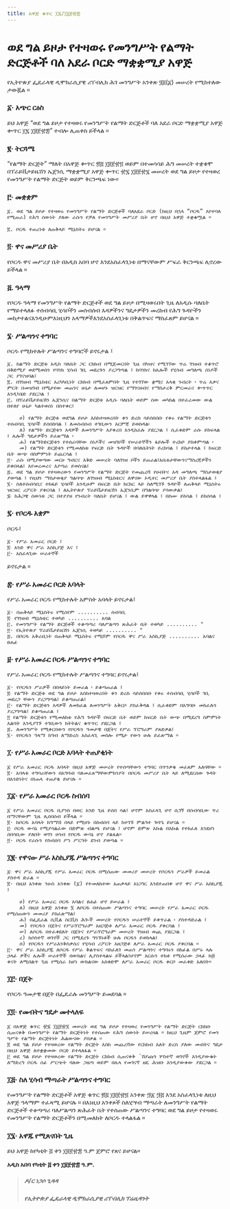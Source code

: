 ```yaml
---
title: አዋጅ ቁጥር ፲፯/፲፱፻፹፰
---
```


# ወደ ግል ይዞታ የተዛወሩ የመንግሥት የልማት ድርጅቶች ባለ አደራ ቦርድ ማቋቋሚያ አዋጅ

የኢትዮጵያ ፌዴራላዊ ዲሞክራሲያዊ ሪፐብሊክ ሕገ መንግሥት አንቀጽ ፶፭(፩) መሠረት የሚከተለው ታውጇል ።

### ፩· አጭር ርዕስ

ይህ አዋጅ “ወደ ግል ይዞታ የተዛወሩ የመንግሥት የልማት ድርጅቶች ባለ አደራ ቦርድ ማቋቋሚያ አዋጅ ቍጥር ፲፯ ፲፱፻፹፰” ተብሎ ሊጠቀስ ይችላል ።

### ፪· ትርጓሜ

“የልማት ድርጅት” ማለት በአዋጅ ቍጥር ፳፭ ፲፱፻፹፬ ወይም በተመሳሳይ ሕግ መሠረት ተቋቁሞ በፕራይቬታይዜሽን ኤጀንሲ ማቋቋሚያ አዋጅ ቍጥር ፹፯ ፲፱፻፹፮ መሠረት ወደ ግል ይዞታ የተዛወረ የመንግሥት የልማት ድርጅት ወይም ቅርንጫፍ ነው።

### ፫· መቋቋም

    ፩. ወደ ግል ይዞታ የተዛወሩ የመንግሥት የልማት ድርጅቶች ባለአደራ ቦርድ (ከዚህ በኋላ “ቦርዱ” እየተባለ የሚጠራ) የሕግ ሰውነት ያለው ራሱን የቻለ የመንግሥት መሥሪያ ቤት ሆኖ በዚህ አዋጅ ተቋቁሟል ።

    ፪. ቦርዱ ተጠሪነቱ ለጠቅላይ ሚኒስትሩ ይሆናል ።

### ፬‧ ዋና መሥሪያ ቤት

የቦርዱ ዋና መሥሪያ ቤት በአዲስ አበባ ሆኖ እንደአስፈላጊነቱ በማናቸውም ሥፍራ ቅርንጫፍ ሊኖረው ይችላል ።

### ፭. ዓላማ

የቦርዱ ዓላማ የመንግሥት የልማት ድርጅቶች ወደ ግል ይዞታ በሚዛወሩበት ጊዜ ለአዲሱ ባለቤት የማይተላለፉ ተሰብሳቢ ሂሳቦችን መሰብሰብ እዳዎችንና ግዴታዎችን መረከብ የሕግ ጉዳዮችን መከታተልናእንዲሁምእነዚህን አላማዎችእንደአስፈላጊነቱ በቅልጥፍና ማስፈጸም ይሆናል ።

### ፮· ሥልጣንና ተግባር

ቦርዱ የሚከተሉት ሥልጣንና ተግባሮች ይኖሩታል ፤

    ፩. ከልማት ድርጅቱ አዲስ ባለቤት ጋር ርክክብ በሚጀመርበት ጊዜ በካዝና የሚገኘው ጥሬ ገንዘብ ተቆጥሮ በቅድሚያ ወደሚወሰን የባንክ ሂሳብ ገቢ መደረጉን ያረጋግጣል ፤ ከባንክና ከሌሎች የሂሳብ መግለጫ ሰነዶች ጋር ያገናዝባል፤
    ፪. በገንዘብ ሚኒስቴር አረካካቢነት ርክክብ በሚፈጸምበት ጊዜ የተገኘው ቋሚና አላቂ ንብረት ፡ ጥሬ እቃና ምርት በመዝገብ በሚታየው መጠንና ሁኔታ ለመሆኑ ዝርዝር የማገናዘብና የማስታረቅ ምርመራና ቍጥጥር እንዲካሄድ ያደርጋል ፤
    ፫. በፕራይቬታይዜሽን ኤጀንሲና በልማት ድርጅቱ አዲሱ ባለቤት ወይም ሰው መካከል በተፈረመው ውል በተለየ ሁኔታ ካልተወሰነ በስተቀር፤

        ሀ) የልማት ድርጅቱ ወደግል ይዞታ እስከተዛወረበት ቀን ድረስ ሳይሰበሰቡ የቀሩ የልማት ድርጅቱን ተሰብሳቢ ሂሳቦች ይሰበስባል ፤ ለመሰብሰብ ተገቢውን እርምጃ ይወስዳል፡
        ለ) የልማት ድርጅቱን እዳዎች ለመንግሥት እያቀረበ እንዲከፈሉ ያደርጋል ፤ ሲፈቀድም ራሱ ይከፍላል ፤ ሌሎች ግዴታዎችን ይፈጽማል ፡
        ሐ) የልማትድርጅቱን የተሰራባቸው ሰነዶችና መዝገቦች የሠራተኞችን ፋይሎች ተረክቦ ያስቀምጣል ፡
        መ) የልማት ድርጅቱን የሚመለከቱ የፍርድ ቤት ጉዳዮች በባለቤትነት ይረከባል ፤ ይከታተላል ፤ ከፍርድ ቤት ውጭ በስምምነት ይጨርሳል ፤
    ፬· ራሱ በሚያወጣው መርሀ ግብርና እቅድ መሠረት ባለገንዘ ቦችን ይጠራል፤አቤቱታቸውንናማስረጃዎችን ይቀበላል፤ እየመረመረና እያጣራ ይወስናል፤
    ፭. ወደ ግል ይዞታ የተዛወረውን የመንግሥት የልማት ድርጅት የመጨረሻ የሀብትና እዳ መግለጫ ማስታወቂያ ያወጣል ፤ የዚህን ማስታወቂያ ግልባጭ ለገንዘብ ሚኒስቴርና ለዋናው ኦዲተር መሥሪያ ቤት ያስተላልፋል ፤
    ፮· ስለተሰብሳቢና ተከፋይ ሂሳቦች እንዲሁም በፍርድ ቤት ክርክር ላይ ስለሚገኙ ጉዳዮች ለጠቅላይ ሚኒስትሩ ዝርዝር ሪፖርት ያቀርባል ፤ ለኢትዮጵያ ፕራይቬታይዜሽን ኤጀንሲም በግልባጭ ያሳውቃል፤
    ፯‧ ከሕጋዊ ሰውነቱ ጋር በተያያዘ የንብረት ባለቤት ይሆናል ፤ ውል ይዋዋላል ፤ በስሙ ይከሳል ፤ ይከሰሳል ፤

### ፯· የቦርዱ አቋም

ቦርዱ፤

    ፩· የሥራ አመራር ቦርድ ፤
    ፪‧ አንድ ዋና ሥራ አስኪያጅ እና ፤
    ፫· አስፈላጊው ሠራተኞች

ይኖሩታል ።

### ፰· የሥራ አመራር ቦርድ አባላት

የሥራ አመራር ቦርዱ የሚከተሉት አምስት አባላት ይኖሩታል፤

    ፩· በጠቅላይ ሚኒስትሩ የሚሰየም .......... ሰብሳቢ
    ፪‧ የገንዘብ ሚኒስቴር ተወካይ .......... አባል
    ፫. የመንግሥት የልማት ድርጅቶች ተቆጣጣሪ ባለሥልጣን ጽሕፈት ቤት ተወካይ .......... "
    ፬· የኢትዮጵያ ፕራይቬታይዜሽን ኤጀንሲ ተወካይ .......... "
    ፭. በቦርዱ አቅራቢነት በጠቅላይ ሚኒስትሩ የሚሾም የቦርዱ ዋና ሥራ አስኪያጅ .......... አባልና ፀሐፊ

### ፱· የሥራ አመራር ቦርዱ ሥልጣንና ተግባር

የሥራ አመራር ቦርዱ የሚከተሉት ሥልጣንና ተግባር ይኖሩታል፤

    ፩· የቦርዱን ሥራዎች በበላይነት ይመራል ፡ ይቆጣጠራል ፤
    ፪‧ የልማት ድርጅቱ ወደ ግል ይዞታ እስከተዛወረበት ቀን ድረስ ሳይሰበሰቡ የቀሩ ተሰብሳቢ ሂሳቦች ገቢ መደረጋ ቸውን ያረጋግጣል፤ ይቆጣጠራል፤
    ፫· የልማት ድርጅቱን እዳዎች ለመክፈል ለመንግሥት አቅርቦ ያስፈቅዳል ፤ ሲፈቀድም በአግባቡ መከፈሉን ያረጋግጣል፤ ይቆጣጠራል ፤
    ፬ የልማት ድርጅቱን የሚመለከቱ የሕግ ጉዳዮች በፍርድ ቤት ወይም ከፍርድ ቤት ውጭ በሚደረግ ስምምነት እልባት እንዲያገኙ ተገቢውን ክትትልና ቁጥጥር ያደርጋል ፤
    ፭. ለመንግሥት የሚቀርበውን የቦርዱን ዓመታዊ በጀትና የሥራ ፕሮግራም ያጸድቃል፤
    ፮· የቦርዱን ዓላማ ከግብ ለማድረስ አስፈላጊ መስሎ የሚታ የውን ሁሉ ይፈጽማል ።

### ፲· የሥራ አመራር ቦርድ አባላት ተጠያቂነት

    ፩ የሥራ አመራር ቦርዱ አባላት በዚህ አዋጅ መሠረት የተሰጣቸውን ተግባር በጥንቃቄ መፈጸም አለባቸው ።
    ፪· አባላቱ ተግባራቸውን በአግባብ ባለመፈጸማቸውምክንያት በቦርዱ መሥሪያ ቤት ላይ ለሚደርሰው ጉዳት በአንድነትና በነጠላ ተጠያቂ ይሆናሉ ።

### ፲፩· የሥራ አመራር ቦርዱ ስብሰባ

    ፩ የሥራ አመራር ቦርዱ ቢያንስ በወር አንድ ጊዜ ይሰበ ሳል፤ ሆኖም አስፈላጊ ሆኖ ሲገኝ በሰብሳቢው ጥሪ በማናቸውም ጊዜ ሊሰበሰብ ይችላል ።
    ፪· ከቦርዱ አባላት ከግማሽ በላይ የሚሆኑ በስብሰባ ላይ ከተገኙ ምልዓተ ጉባዔ ይሆናል ።
    ፫‧ ቦርዱ ውሳኔ የሚያሳልፈው በድምጽ ብልጫ ይሆናል ፤ ሆኖም ድምጽ እኩል በእኩል የተከፈለ እንደሆነ ሰበሳቢው ያለበት ወገን ሀሳብ የቦርዱ ውሳኔ ሆኖ ያልፋል።
    ፬· ቦርዱ የራሱን የስብሰባ ሥነ ሥርዓት ደንብ ያወጣል ።

### ፲፪‧ የዋናው ሥራ አስኪያጁ ሥልጣንና ተግባር

    ፩‧ ዋና ሥራ አስኪያጁ የሥራ አመራር ቦርዱ በሚሰጠው መመሪያ መሠረት የቦርዱን ሥራዎች ይመራል ያስተዳ ድራል ።
    ፪· በዚህ አንቀጽ ንዑስ አንቀጽ (፩) የተመለከተው አጠቃላይ አነጋገር እንደተጠበቀ ሆኖ ዋና ሥራ አስኪያጁ ፤

        ሀ) የሥራ አመራር ቦርዱ አባልና ፀሐፊ ሆኖ ይሠራል ፤
        ለ) በዚህ አዋጅ አንቀጽ ፮ ለቦርዱ በተሰጠው ሥልጣንና ተግባር መሠረት የሥራ አመራር ቦርዱ የሚሰጠውን መመሪያ ያስፈጽማል፤
        ሐ) በፌዴራል ሲቪል ሰርቪስ ሕጐች መሠረት የቦርዱን ሠራተኞች ይቀጥራል ፡ ያስተዳድራል ፤
        መ) የቦርዱን በጀትና የሥራፕሮግራም አዘጋጅቶ ለሥራ አመራር ቦርዱ ያቀርባል ፤
        ሠ) ለቦርዱ በተፈቀደለት በጀትና የሥራፕሮግራም መሠረት ገንዘብ ወጪ ያደርጋል ፤
        ረ) ከሶስተኛ ወገኖች ጋር በሚደረጉ ግንኙነቶች ሁሉ ቦርዱን ይወክላል፤
        ሰ) የቦርዱን የሥራእንቅስቃሴና የሂሳብ ሪፖርት አዘጋጅቶ ለሥራ አመራር ቦርዱ ያቀርባል ።
    ፫· ዋና ሥራ አስኪያጁ ለቦርዱ የሥራ ቅልጥፍና ባስፈለገ መጠን ሥልጣንና ተግባሩን በከፊል በሥሩ ላሉ ኃላፊ ዎችና ሌሎች ሠራተኞች በውክልና ሊያስተላልፍ ይችላል፤ሆኖም እርሱን ተክቶ የሚሰራው ኃላፊ ከ፴ ቀናት ለሚበልጥ ጊዜ የሚሰራ ከሆነ ውክልናው አስቀድሞ ለሥራ አመራር ቦርዱ ቀርቦ መፈቀድ አለበት።

### ፲፫· በጀት

የቦርዱ ዓመታዊ በጀት በፌዴራሉ መንግሥት ይመደባል ።

### ፲፬‧ የመብትና ግዴታ መተላለፍ

    ፩ በአዋጅ ቁጥር ፹፯ ፲፱፻፹፮ መሠረት ወደ ግል ይዞታ የተዛወረ የመንግሥት የልማት ድርጅት ርክክቡ ሲጠናቀቅ በመንግሥት የልማት ድርጅትነት የተሰጠው የሕግ ሰውነት ይሠረዛል ። ከዚህ ጊዜም ጀምሮ የመን ግሥት የልማት ድርጅትነት ሕልውናው ያበቃል ።
    ፪ ወደ ግል ይዞታ የተዛወረው የልማት ድርጅት እስከ መጨረሻው የርክክብ እለት ድረስ ያለው መብትና ግዴታ በዚህ አዋጅ ለተቋቋመው ቦርድ ይተላለፋል ።
    ፫ ወደ ግል ይዞታ የተዛወረው የልማት ድርጅት ርክክብ ሲጠናቀቅ ´ሽያጩን ሦስተኛ ወገኖች እንዲያውቁት ለማድረግ ቦርዱ ሰፊ ሥርጭት ባለው ጋዜጣ ወይም በሌላ የመገናኛ ዘዴ ሕዝቡ እንዲያውቀው ያደርጋል ።

### ፲፭‧ ስለ ሂሳብ ማጣራት ሥልጣንና ተግባር

የመንግሥት የልማት ድርጅቶች አዋጅ ቁጥር ፳፭ ፲፱፻፹፬ አንቀጽ ፵፩ ፵፭ እንደ አስፈላጊነቱ ለዚህ አዋጅ ዓላማም ተፈጻሚ ይሆናሉ ። በእነዚህ አንቀጾች ስለሂሣብ ማጣራት ለመንግሥት የልማት ድርጅቶች ተቆጣጣሪ ባለሥልጣን ጽሕፈት ቤት የተሰጠው ሥልጣንና ተግባር ወደ ግል ይዞታ የተዛወሩ የመንግሥት የልማት ድርጅቶችን በሚመለከት ለቦርዱ ተላልፋል ።

### ፲፮· አዋጁ የሚጸናበት ጊዜ

ይህ አዋጅ ከየካቲት ፭ ቀን ፲፱፻፹፰ ዓ.ም ጀምሮ የጸና ይሆናል።

**አዲስ አበባ የካቲት ፭ ቀን ፲፱፻፹፰ ዓ.ም.**

> ##### ዶ/ር ነጋሶ ጊዳዳ
>
> ##### የኢትዮጵያ ፌዴራላዊ ዲሞክራሲያዊ ሪፐብሊክ ፕሬዚዳንት